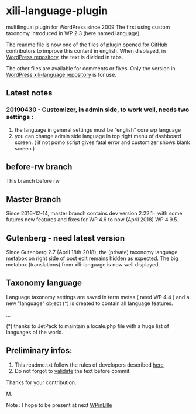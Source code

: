 # xili-language-plugin
multilingual plugin for WordPress since 2009
The first using custom taxonomy introduced in WP 2.3 (here named language).

The readme file is now one of the files of plugin opened for GitHub contributors to improve this content in english.
When displayed, in [WordPress repository](https://wordpress.org/plugins/xili-language/), the text is divided in tabs.

The other files are available for comments or fixes. Only the version in [WordPress xili-language repository](https://wordpress.org/plugins/xili-language/) is for use.

## Latest notes 
### 20190430 - Customizer, in admin side, to work well, needs two settings : 
1. the language in general settings must be “english” core wp language
2. you can change admin side language in top right menu of dashboard screen.
( if not pomo script gives fatal error and customizer shows blank screen )

## before-rw branch

This branch before rw

## Master Branch

Since 2016-12-14, master branch contains dev version 2.22.1+ with some futures new features and fixes for WP 4.6 to now (April 2018) WP 4.9.5.

## Gutenberg - need latest version

Since Gutenberg 2.7 (April 18th 2018), the (private) taxonomy language metabox on right side of post edit remains hidden as expected. The big metabox (translations) from xili-language is now well displayed.

## Taxonomy language

Language taxonomy settings are saved in term metas ( need WP 4.4 ) and a new "language" object (*) is created to contain all language features.

...

(*) thanks to JetPack to maintain a locale.php file with a huge list of languages of the world.

## Preliminary infos:

1. This readme.txt follow the rules of developers described [here](https://wordpress.org/plugins/about/)
1. Do not forgot to [validate](https://wordpress.org/plugins/about/validator/) the text before commit.

Thanks for your contribution.

M.

Note : I hope to be present at next [WPinLille](https://www.meetup.com/WPinLille/events/249152515/)